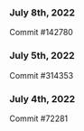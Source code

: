 ### July 8th, 2022

Commit #142780

### July 5th, 2022

Commit #314353


### July 4th, 2022

Commit #72281
